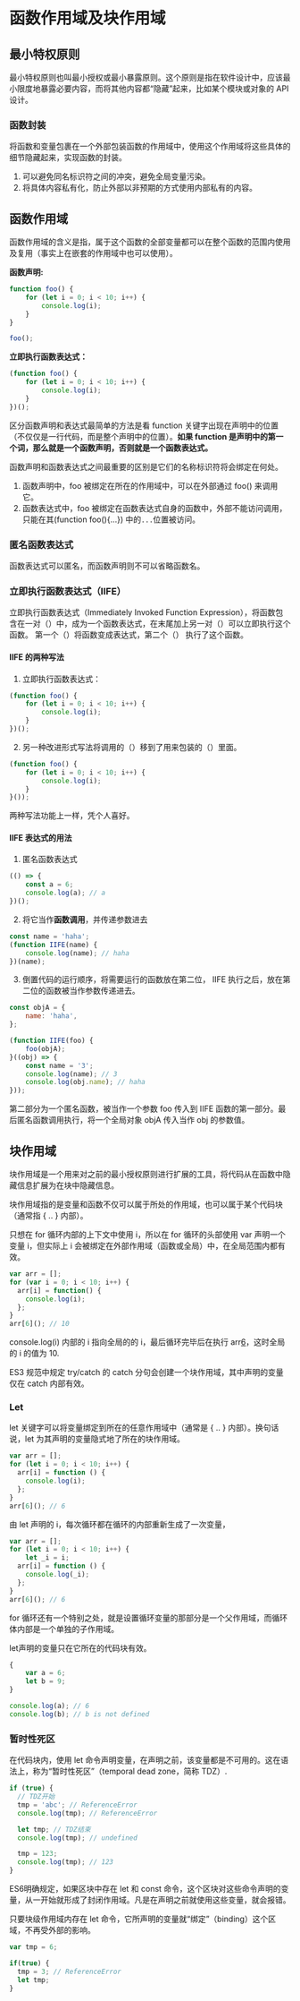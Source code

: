 # 函数作用域及块作用域

## 最小特权原则

最小特权原则也叫最小授权或最小暴露原则。这个原则是指在软件设计中，应该最小限度地暴露必要内容，而将其他内容都“隐藏”起来，比如某个模块或对象的 API 设计。

### 函数封装

将函数和变量包裹在一个外部包装函数的作用域中，使用这个作用域将这些具体的细节隐藏起来，实现函数的封装。
1. 可以避免同名标识符之间的冲突，避免全局变量污染。
2. 将具体内容私有化，防止外部以非预期的方式使用内部私有的内容。

## 函数作用域

函数作用域的含义是指，属于这个函数的全部变量都可以在整个函数的范围内使用及复用（事实上在嵌套的作用域中也可以使用）。

**函数声明:**
```javascript
function foo() {
    for (let i = 0; i < 10; i++) {
        console.log(i);
    }
}

foo();
```

**立即执行函数表达式：**
```javascript
(function foo() {
    for (let i = 0; i < 10; i++) {
        console.log(i);
    }
})();

```

区分函数声明和表达式最简单的方法是看 function 关键字出现在声明中的位置（不仅仅是一行代码，而是整个声明中的位置）。**如果 function 是声明中的第一个词，那么就是一个函数声明，否则就是一个函数表达式。**

函数声明和函数表达式之间最重要的区别是它们的名称标识符将会绑定在何处。
1. 函数声明中，foo 被绑定在所在的作用域中，可以在外部通过 foo() 来调用它。
2. 函数表达式中，foo 被绑定在函数表达式自身的函数中，外部不能访问调用，只能在其(function foo(){...}) 中的`...`位置被访问。

### 匿名函数表达式

函数表达式可以匿名，而函数声明则不可以省略函数名。

### 立即执行函数表达式（IIFE）

立即执行函数表达式（Immediately Invoked Function Expression），将函数包含在一对（）中，成为一个函数表达式，在末尾加上另一对（）可以立即执行这个函数。
第一个（）将函数变成表达式，第二个（） 执行了这个函数。

#### IIFE 的两种写法

1. 立即执行函数表达式：

```javascript
(function foo() {
    for (let i = 0; i < 10; i++) {
        console.log(i);
    }
})();

```
2. 另一种改进形式写法将调用的（）移到了用来包装的（）里面。

```javascript
(function foo() {
    for (let i = 0; i < 10; i++) {
        console.log(i);
    }
}());
```

两种写法功能上一样，凭个人喜好。

#### IIFE 表达式的用法

1. 匿名函数表达式

```javascript
(() => {
    const a = 6;
    console.log(a); // a
})();
```

2. 将它当作**函数调用**，并传递参数进去

```javascript
const name = 'haha';
(function IIFE(name) {
    console.log(name); // haha
})(name);

```

3. 倒置代码的运行顺序，将需要运行的函数放在第二位， IIFE 执行之后，放在第二位的函数被当作参数传递进去。

```javascript
const objA = {
    name: 'haha',
};

(function IIFE(foo) {
    foo(objA);
}((obj) => {
    const name = '3';
    console.log(name); // 3
    console.log(obj.name); // haha
}));
```
第二部分为一个匿名函数，被当作一个参数 foo 传入到 IIFE 函数的第一部分。最后匿名函数调用执行，将一个全局对象 objA 传入当作 obj 的参数值。

## 块作用域

块作用域是一个用来对之前的最小授权原则进行扩展的工具，将代码从在函数中隐藏信息扩展为在块中隐藏信息。

块作用域指的是变量和函数不仅可以属于所处的作用域，也可以属于某个代码块（通常指 { .. } 内部）。

只想在 for 循环内部的上下文中使用 i，所以在 for 循环的头部使用 var 声明一个变量 i，但实际上 i 会被绑定在外部作用域（函数或全局）中，在全局范围内都有效。

```javascript
var arr = [];
for (var i = 0; i < 10; i++) {
  arr[i] = function() {
    console.log(i);
  };
}
arr[6](); // 10

```
console.log(i) 内部的 i 指向全局的的 i，最后循环完毕后在执行 arr[6]()，这时全局的 i 的值为 10.

ES3 规范中规定 try/catch 的 catch 分句会创建一个块作用域，其中声明的变量仅在 catch 内部有效。

### Let

let 关键字可以将变量绑定到所在的任意作用域中（通常是 {  ..  } 内部）。换句话说，let 为其声明的变量隐式地了所在的块作用域。

```javascript
var arr = [];
for (let i = 0; i < 10; i++) {
  arr[i] = function () {
    console.log(i);
  };
}
arr[6](); // 6
```

由 let 声明的 i，每次循环都在循环的内部重新生成了一次变量，

```javascript
var arr = [];
for (let i = 0; i < 10; i++) {
    let _i = i;
  arr[i] = function () {
    console.log(_i);
  };
}
arr[6](); // 6
```
for 循环还有一个特别之处，就是设置循环变量的那部分是一个父作用域，而循环体内部是一个单独的子作用域。

let声明的变量只在它所在的代码块有效。

```javascript
{
    var a = 6;
    let b = 9;
}

console.log(a); // 6
console.log(b); // b is not defined
```
### 暂时性死区

在代码块内，使用 let 命令声明变量，在声明之前，该变量都是不可用的。这在语法上，称为“暂时性死区”（temporal dead zone，简称 TDZ）.

```javascript
if (true) {
  // TDZ开始
  tmp = 'abc'; // ReferenceError
  console.log(tmp); // ReferenceError

  let tmp; // TDZ结束
  console.log(tmp); // undefined

  tmp = 123;
  console.log(tmp); // 123
}
```
ES6明确规定，如果区块中存在 let 和 const 命令，这个区块对这些命令声明的变量，从一开始就形成了封闭作用域。凡是在声明之前就使用这些变量，就会报错。

只要块级作用域内存在 let 命令，它所声明的变量就“绑定”（binding）这个区域，不再受外部的影响。

```javascript
var tmp = 6;

if(true) {
  tmp = 3; // ReferenceError
  let tmp;
}
```

